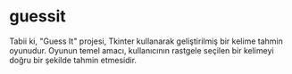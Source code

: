 # guessit
 Tabii ki, "Guess It" projesi, Tkinter kullanarak geliştirilmiş bir kelime tahmin oyunudur. Oyunun temel amacı, kullanıcının rastgele seçilen bir kelimeyi doğru bir şekilde tahmin etmesidir.
